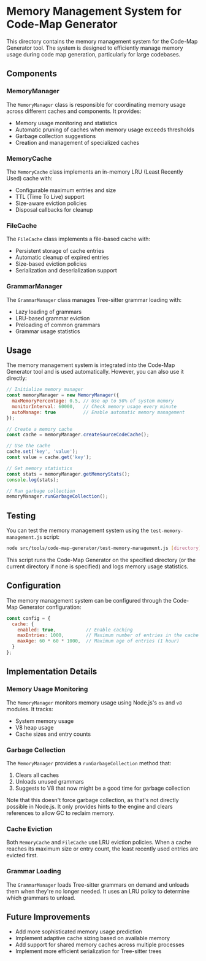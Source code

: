 # Memory Management System for Code-Map Generator

This directory contains the memory management system for the Code-Map Generator tool. The system is designed to efficiently manage memory usage during code map generation, particularly for large codebases.

## Components

### MemoryManager

The `MemoryManager` class is responsible for coordinating memory usage across different caches and components. It provides:

- Memory usage monitoring and statistics
- Automatic pruning of caches when memory usage exceeds thresholds
- Garbage collection suggestions
- Creation and management of specialized caches

### MemoryCache

The `MemoryCache` class implements an in-memory LRU (Least Recently Used) cache with:

- Configurable maximum entries and size
- TTL (Time To Live) support
- Size-aware eviction policies
- Disposal callbacks for cleanup

### FileCache

The `FileCache` class implements a file-based cache with:

- Persistent storage of cache entries
- Automatic cleanup of expired entries
- Size-based eviction policies
- Serialization and deserialization support

### GrammarManager

The `GrammarManager` class manages Tree-sitter grammar loading with:

- Lazy loading of grammars
- LRU-based grammar eviction
- Preloading of common grammars
- Grammar usage statistics

## Usage

The memory management system is integrated into the Code-Map Generator tool and is used automatically. However, you can also use it directly:

```javascript
// Initialize memory manager
const memoryManager = new MemoryManager({
  maxMemoryPercentage: 0.5, // Use up to 50% of system memory
  monitorInterval: 60000,   // Check memory usage every minute
  autoManage: true          // Enable automatic memory management
});

// Create a memory cache
const cache = memoryManager.createSourceCodeCache();

// Use the cache
cache.set('key', 'value');
const value = cache.get('key');

// Get memory statistics
const stats = memoryManager.getMemoryStats();
console.log(stats);

// Run garbage collection
memoryManager.runGarbageCollection();
```

## Testing

You can test the memory management system using the `test-memory-management.js` script:

```bash
node src/tools/code-map-generator/test-memory-management.js [directory]
```

This script runs the Code-Map Generator on the specified directory (or the current directory if none is specified) and logs memory usage statistics.

## Configuration

The memory management system can be configured through the Code-Map Generator configuration:

```javascript
const config = {
  cache: {
    enabled: true,           // Enable caching
    maxEntries: 1000,        // Maximum number of entries in the cache
    maxAge: 60 * 60 * 1000,  // Maximum age of entries (1 hour)
  }
};
```

## Implementation Details

### Memory Usage Monitoring

The `MemoryManager` monitors memory usage using Node.js's `os` and `v8` modules. It tracks:

- System memory usage
- V8 heap usage
- Cache sizes and entry counts

### Garbage Collection

The `MemoryManager` provides a `runGarbageCollection` method that:

1. Clears all caches
2. Unloads unused grammars
3. Suggests to V8 that now might be a good time for garbage collection

Note that this doesn't force garbage collection, as that's not directly possible in Node.js. It only provides hints to the engine and clears references to allow GC to reclaim memory.

### Cache Eviction

Both `MemoryCache` and `FileCache` use LRU eviction policies. When a cache reaches its maximum size or entry count, the least recently used entries are evicted first.

### Grammar Loading

The `GrammarManager` loads Tree-sitter grammars on demand and unloads them when they're no longer needed. It uses an LRU policy to determine which grammars to unload.

## Future Improvements

- Add more sophisticated memory usage prediction
- Implement adaptive cache sizing based on available memory
- Add support for shared memory caches across multiple processes
- Implement more efficient serialization for Tree-sitter trees

